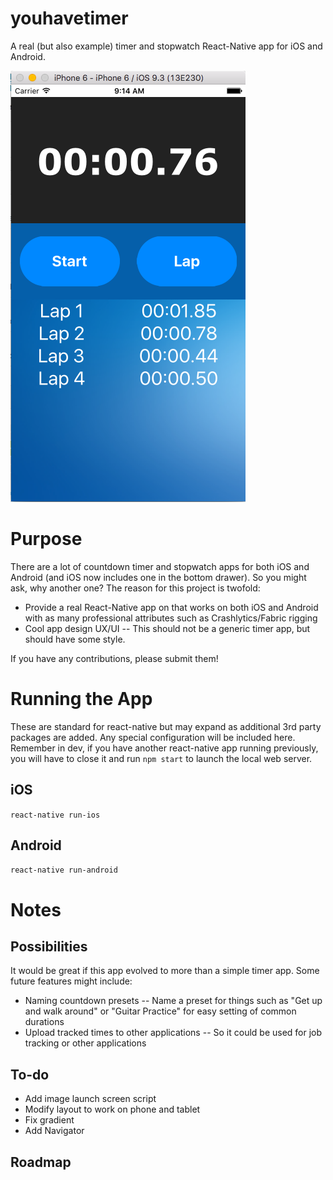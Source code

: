 # youhavetimer
A real (but also example) timer and stopwatch React-Native app for iOS and Android.

![ScreenShot](https://raw.githubusercontent.com/drahmel/youhavetimer/master/extra/example-screen.png)

# Purpose

There are a lot of countdown timer and stopwatch apps for both iOS and Android (and iOS now includes one in the bottom drawer). So you might ask, why another one? The reason for this project is twofold:

* Provide a real React-Native app on that works on both iOS and Android with as many professional attributes such as Crashlytics/Fabric rigging
* Cool app design UX/UI -- This should not be a generic timer app, but should have some style.

If you have any contributions, please submit them!

# Running the App

These are standard for react-native but may expand as additional 3rd party packages are added. Any special configuration will be included here. Remember in dev, if you have another react-native app running previously, you will have to close it and run `npm start` to launch the local web server.

## iOS

`react-native run-ios`

## Android

`react-native run-android`

# Notes

## Possibilities

It would be great if this app evolved to more than a simple timer app. Some future features might include:

* Naming countdown presets -- Name a preset for things such as "Get up and walk around" or "Guitar Practice" for easy setting of common durations
* Upload tracked times to other applications -- So it could be used for job tracking or other applications


## To-do

* Add image launch screen script
* Modify layout to work on phone and tablet
* Fix gradient
* Add Navigator

## Roadmap
